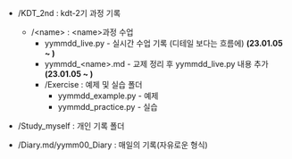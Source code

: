 - /KDT_2nd : kdt-2기 과정 기록
  - /\<name> : \<name>과정 수업
    - yymmdd_live.py - 실시간 수업 기록 (디테일 보다는 흐름에) **(23.01.05 ~ )**
    - yymmdd_\<name>.md - 교제 정리 후 yymmdd_live.py 내용 추가 **(23.01.05 ~ )**
    - /Exercise : 예제 및 실습 폴더
      - yymmdd_example.py - 예제
      - yymmdd_practice.py - 실습

- /Study_myself : 개인 기록 폴더

- /Diary.md/yymm00_Diary : 매일의 기록(자유로운 형식)

<!-- -  Schedule : 일,주,월,년 계획 **(예정)** -->